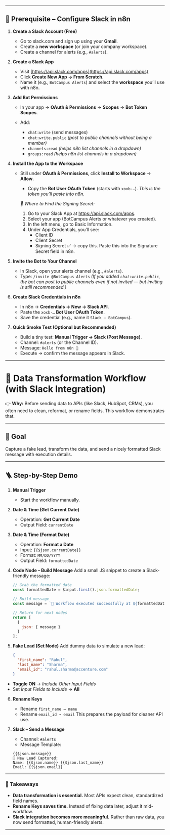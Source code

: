 
---

## 🔧 Prerequisite – Configure Slack in n8n

1. **Create a Slack Account (Free)**

   * Go to slack.com and sign up using your **Gmail**.
   * Create a **new workspace** (or join your company workspace).
   * Create a channel for alerts (e.g., `#alerts`).

2. **Create a Slack App**

   * Visit [https://api.slack.com/apps](https://api.slack.com/apps)
   * Click **Create New App → From Scratch**.
   * Name it (e.g., `BotCampus Alerts`) and select the **workspace** you’ll use with n8n.

3. **Add Bot Permissions**

   * In your app → **OAuth & Permissions** → **Scopes** → **Bot Token Scopes**.
   * Add:

     * `chat:write` (send messages)
     * `chat:write.public` *(post to public channels without being a member)*
     * `channels:read` *(helps n8n list channels in a dropdown)*
     * `groups:read` *(helps n8n list channels in a dropdown)*


4. **Install the App to the Workspace**

   * Still under **OAuth & Permissions**, click **Install to Workspace** → **Allow**.
     * Copy the **Bot User OAuth Token** (starts with `xoxb-…`).
       *This is the token you’ll paste into n8n.*

     *📍 Where to Find the Signing Secret:*
       1. Go to your Slack App at https://api.slack.com/apps.
       2. Select your app (BotCampus Alerts or whatever you created).
       3. In the left menu, go to Basic Information.
       4. Under App Credentials, you’ll see:
           * Client ID
           * Client Secret
           * Signing Secret ✅ → copy this.
       Paste this into the Signature Secret field in n8n.

5. **Invite the Bot to Your Channel**

   * In Slack, open your alerts channel (e.g., `#alerts`).
   * Type: `/invite @BotCampus Alerts`
     *(If you added `chat:write.public`, the bot can post to public channels even if not invited — but inviting is still recommended.)*

6. **Create Slack Credentials in n8n**

   * In n8n → **Credentials → New → Slack API**.
   * Paste the `xoxb-…` **Bot User OAuth Token**.
   * Save the credential (e.g., name it `Slack – BotCampus`).

7. **Quick Smoke Test (Optional but Recommended)**

   * Build a tiny test: **Manual Trigger → Slack (Post Message)**.
   * Channel: `#alerts` (or the Channel ID).
   * Message: `Hello from n8n 👋`
   * Execute → confirm the message appears in Slack.
---

# 🔄  Data Transformation Workflow (with Slack Integration)

👉 **Why:** Before sending data to APIs (like Slack, HubSpot, CRMs), you often need to clean, reformat, or rename fields. This workflow demonstrates that.

---

## 🎯 Goal

Capture a fake lead, transform the data, and send a nicely formatted Slack message with execution details.

---

## 🪜 Step-by-Step Demo

1. **Manual Trigger**

   * Start the workflow manually.

2. **Date & Time (Get Current Date)**

   * Operation: **Get Current Date**
   * Output Field: `currentDate`

3. **Date & Time (Format Date)**

   * Operation: **Format a Date**
   * Input: `{{$json.currentDate}}`
   * Format: `MM/DD/YYYY`
   * Output Field: `formattedDate`

4. **Code Node – Build Message**
   Add a small JS snippet to create a Slack-friendly message:

   ```javascript
   // Grab the formatted date
   const formattedDate = $input.first().json.formattedDate;

   // Build message
   const message = `🔔 Workflow executed successfully at ${formattedDate}`;

   // Return for next nodes
   return [
     {
       json: { message }
     }
   ];
   ```

5. **Fake Lead (Set Node)**
   Add dummy data to simulate a new lead:

   ```json
   {
     "first_name": "Rahul",
     "last_name": "Sharma",
     "email_id": "rahul.sharma@accenture.com"
   }
   ```
* **Toggle ON** → *Include Other Input Fields*
* Set *Input Fields to Include* → **All**

6. **Rename Keys**

   * Rename `first_name → name`
   * Rename `email_id → email`
     This prepares the payload for cleaner API use.

7. **Slack – Send a Message**

   * Channel: `#alerts`
   * Message Template:

   ```
   {{$json.message}}
   🎯 New Lead Captured:
   Name: {{$json.name}} {{$json.last_name}}
   Email: {{$json.email}}
   ```

---

### 📌 Takeaways

* **Data transformation is essential.** Most APIs expect clean, standardized field names.
* **Rename Keys saves time.** Instead of fixing data later, adjust it mid-workflow.
* **Slack integration becomes more meaningful.** Rather than raw data, you now send formatted, human-friendly alerts.

---
